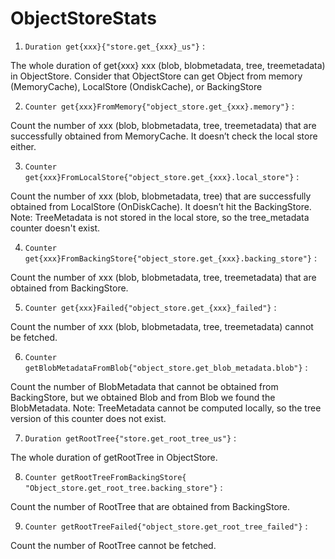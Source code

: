 # ObjectStoreStats

1. `Duration get{xxx}{"store.get_{xxx}_us"}` :

The whole duration of get{xxx} xxx (blob, blobmetadata, tree, treemetadata) in
ObjectStore. Consider that ObjectStore can get Object from memory (MemoryCache),
LocalStore (OndiskCache), or BackingStore

2. `Counter get{xxx}FromMemory{"object_store.get_{xxx}.memory"}` :

Count the number of xxx (blob, blobmetadata, tree, treemetadata) that are
successfully obtained from MemoryCache. It doesn’t check the local store either.

3. `Counter get{xxx}FromLocalStore{"object_store.get_{xxx}.local_store"}` :

Count the number of xxx (blob, blobmetadata, tree) that are successfully
obtained from LocalStore (OnDiskCache). It doesn’t hit the BackingStore. Note:
TreeMetadata is not stored in the local store, so the tree_metadata counter
doesn't exist.

4. `Counter get{xxx}FromBackingStore{"object_store.get_{xxx}.backing_store"}` :

Count the number of xxx (blob, blobmetadata, tree, treemetadata) that are
obtained from BackingStore.

5. `Counter get{xxx}Failed{"object_store.get_{xxx}_failed"}` :

Count the number of xxx (blob, blobmetadata, tree, treemetadata) cannot be
fetched.

6. `Counter getBlobMetadataFromBlob{"object_store.get_blob_metadata.blob"}` :

Count the number of BlobMetadata that cannot be obtained from BackingStore, but
we obtained Blob and from Blob we found the BlobMetadata. Note: TreeMetadata
cannot be computed locally, so the tree version of this counter does not exist.

7. `Duration getRootTree{"store.get_root_tree_us"}` :

The whole duration of getRootTree in ObjectStore.

8. `Counter getRootTreeFromBackingStore{ "Object_store.get_root_tree.backing_store"}`
   :

Count the number of RootTree that are obtained from BackingStore.

9. `Counter getRootTreeFailed{"object_store.get_root_tree_failed"}` :

Count the number of RootTree cannot be fetched.
